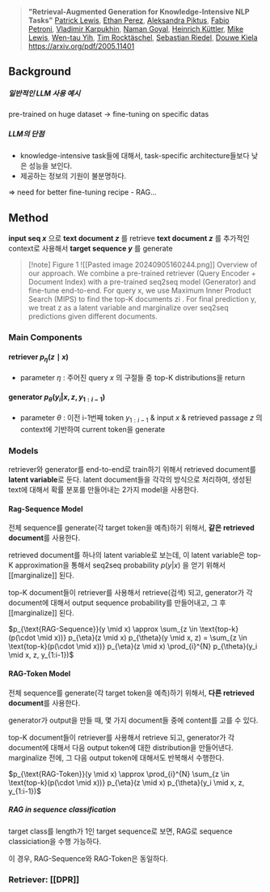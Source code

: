 
>**"Retrieval-Augmented Generation for Knowledge-Intensive NLP Tasks"**
>[Patrick Lewis](https://arxiv.org/search/cs?searchtype=author&query=Lewis,+P), [Ethan Perez](https://arxiv.org/search/cs?searchtype=author&query=Perez,+E), [Aleksandra Piktus](https://arxiv.org/search/cs?searchtype=author&query=Piktus,+A), [Fabio Petroni](https://arxiv.org/search/cs?searchtype=author&query=Petroni,+F), [Vladimir Karpukhin](https://arxiv.org/search/cs?searchtype=author&query=Karpukhin,+V), [Naman Goyal](https://arxiv.org/search/cs?searchtype=author&query=Goyal,+N), [Heinrich Küttler](https://arxiv.org/search/cs?searchtype=author&query=K%C3%BCttler,+H), [Mike Lewis](https://arxiv.org/search/cs?searchtype=author&query=Lewis,+M), [Wen-tau Yih](https://arxiv.org/search/cs?searchtype=author&query=Yih,+W), [Tim Rocktäschel](https://arxiv.org/search/cs?searchtype=author&query=Rockt%C3%A4schel,+T), [Sebastian Riedel](https://arxiv.org/search/cs?searchtype=author&query=Riedel,+S), [Douwe Kiela](https://arxiv.org/search/cs?searchtype=author&query=Kiela,+D)
>https://arxiv.org/pdf/2005.11401

## Background
##### 일반적인 LLM 사용 예시
pre-trained on huge dataset -> fine-tuning on specific datas

##### LLM의 단점
- knowledge-intensive task들에 대해서, task-specific architecture들보다 낮은 성능을 보인다.
- 제공하는 정보의 기원이 불분명하다.

=> need for better fine-tuning recipe - RAG...



## Method
**input seq *x*** 으로 **text document *z*** 를 retrieve
**text document *z*** 를 추가적인 context로 사용해서 **target sequence *y*** 를 generate
> [!note] Figure 1
> ![[Pasted image 20240905160244.png]]
> Overview of our approach. We combine a pre-trained retriever (Query Encoder + Document Index) with a pre-trained seq2seq model (Generator) and fine-tune end-to-end. For query x, we use Maximum Inner Product Search (MIPS) to find the top-K documents zi . For final prediction y, we treat z as a latent variable and marginalize over seq2seq predictions given different documents.
 
 

### Main Components
#### retriever $p_{\eta}(z \mid x)$
- parameter $\eta$ : 주어진 query *x* 의 구절들 중 top-K distributions을 return

#### generator $p_\theta(y_i|x,z,y_{1:i-1})$
- parameter $\theta$ : 이전 i-1번째 token $y_{1:i-1}$ & input *x* & retrieved passage *z* 의 context에 기반하여 current token을 generate


### Models
retriever와 generator를 end-to-end로 train하기 위해서 retrieved document를 **latent variable**로 둔다.
latent document들을 각각의 방식으로 처리하여, 생성된 text에 대해서 확률 분포를 만들어내는 2가지 model을 사용한다.

#### Rag-Sequence Model
전체 sequence를 generate(각 target token을 예측)하기 위해서, 
**같은 retrieved document**를 사용한다.

retrieved document를 하나의 latent variable로 보는데,
이 latent variable은 top-K approximation을 통해서 seq2seq probability $p(y|x)$ 을 얻기 위해서 [[marginalize]] 된다.

top-K document들이 retriever를 사용해서 retrieve(검색) 되고, 
generator가 각 document에 대해서 output sequence probability를 만들어내고, 
그 후 [[marginalize]] 된다.

$p_{\text{RAG-Sequence}}(y \mid x) \approx \sum_{z \in \text{top-k}(p(\cdot \mid x))} p_{\eta}(z \mid x) p_{\theta}(y \mid x, z) = \sum_{z \in \text{top-k}(p(\cdot \mid x))} p_{\eta}(z \mid x) \prod_{i}^{N} p_{\theta}(y_i \mid x, z, y_{1:i-1})$ 
#### RAG-Token Model
전체 sequence를 generate(각 target token을 예측)하기 위해서, 
**다른 retrieved document**를 사용한다.

generator가 output을 만들 때, 몇 가지 document들 중에 content를 고를 수 있다. 

top-K document들이 retriever를 사용해서 retrieve 되고,
generator가 각 document에 대해서 다음 output token에 대한 distribution을 만들어낸다.
marginalize 전에, 그 다음 output token에 대해서도 반복해서 수행한다.

$p_{\text{RAG-Token}}(y \mid x) \approx \prod_{i}^{N} \sum_{z \in \text{top-k}(p(\cdot \mid x))} p_{\eta}(z \mid x) p_{\theta}(y_i \mid x, z, y_{1:i-1})$


##### RAG in sequence classification
target class를 length가 1인 target sequence로 보면, 
RAG로 sequence classiciation을 수행 가능하다.

이 경우, RAG-Sequence와 RAG-Token은 동일하다.

### Retriever: [[DPR]]
